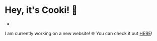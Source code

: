 
# Hey, it's Cooki! 👋 #
-
I am currently working on a new website! 🌐 You can check it out [HERE](https://cooki-studios.github.io)!
